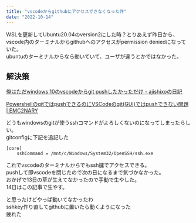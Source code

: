 ```yaml
---
title: "vscodeからgithubにアクセスできなくなった件"
date: "2022-10-14"
---
```


WSLを更新してUbuntu20.04のversion2にした時？とりあえず昨日から、  
vscode内のターミナルからgithubへのアクセスがpermission deniedになっていた。  
ubuntuのターミナルからなら動いていて、ユーザが違うとかではなかった。

## 解決策

[俺はただwindows 10のvscodeからgit pushしたかっただけ - ajishixoの日記](https://ajishixo.hatenablog.com/entry/2019/03/23/133206)  

[PowershellのgitではpushできるのにVSCodeのgit(GUI)ではpushできない問題 | EMC2NARY](https://utautattaro.blog/post/84240ik3ui5m/)

どうもwindowsのgitが使うsshコマンドがよろしくないのになってしまったらしい。  
gitconfigに下記を追記した

```config
[core]
	sshCommand = /mnt/c/Windows/System32/OpenSSH/ssh.exe
```

これでvscodeのターミナルからでもssh鍵でアクセスできる。  
pushして即vscodeを閉じたので次の日になるまで気づかなかった。  
おかげで13日の草が生えてなかったので手動で生やした。  
14日はこの記事で生やす。

と思ったけどやっぱ動いてなかったわ  
sshkey作り直してgithubに置いたら動くようになった  
疲れた
